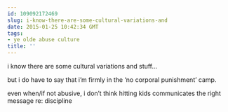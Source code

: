 ```yaml
---
id: 109092172469
slug: i-know-there-are-some-cultural-variations-and
date: 2015-01-25 10:42:34 GMT
tags:
- ye olde abuse culture
title: ''
---
```

<p>i know there are some cultural variations and stuff&#8230;</p>

<p>but i do have to say that i&#8217;m firmly in the &#8216;no corporal punishment&#8217; camp.</p>

<p>even when/if not abusive, i don&#8217;t think hitting kids communicates the right message re: discipline</p>
